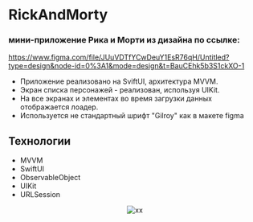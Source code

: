 # RickAndMorty

### мини-приложение Рика и Морти из дизайна по ссылке:

https://www.figma.com/file/JUuVDTfYCwDeuY1EsR76qH/Untitled?type=design&node-id=0%3A1&mode=design&t=BauCEhk5b3S1ckXO-1

- Приложение реализовано на SviftUI, архитектура MVVM.
- Экран списка персонажей - реализован, используя UIKit.
- На все экранах и элементах во время загрузки данных отображается лоадер.
- Используется не стандартный шрифт "Gilroy" как в макете figma

## Технологии

- MVVM
- SwiftUI
- ObservableObject
- UIKit
- URLSession

<div align="center">

  ![xx](https://github.com/deshabml/RickAndMorty/blob/main/GIFImage.gif?w=450)
